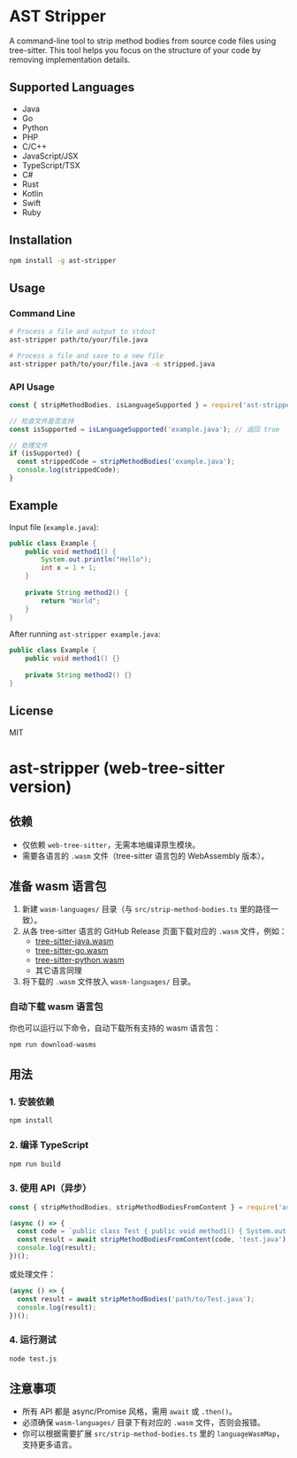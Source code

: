 # AST Stripper

A command-line tool to strip method bodies from source code files using tree-sitter. This tool helps you focus on the structure of your code by removing implementation details.

## Supported Languages

- Java
- Go
- Python
- PHP
- C/C++
- JavaScript/JSX
- TypeScript/TSX
- C#
- Rust
- Kotlin
- Swift
- Ruby

## Installation

```bash
npm install -g ast-stripper
```

## Usage

### Command Line

```bash
# Process a file and output to stdout
ast-stripper path/to/your/file.java

# Process a file and save to a new file
ast-stripper path/to/your/file.java -o stripped.java
```

### API Usage

```javascript
const { stripMethodBodies, isLanguageSupported } = require('ast-stripper');

// 检查文件是否支持
const isSupported = isLanguageSupported('example.java'); // 返回 true

// 处理文件
if (isSupported) {
  const strippedCode = stripMethodBodies('example.java');
  console.log(strippedCode);
}
```

## Example

Input file (`example.java`):
```java
public class Example {
    public void method1() {
        System.out.println("Hello");
        int x = 1 + 1;
    }
    
    private String method2() {
        return "World";
    }
}
```

After running `ast-stripper example.java`:
```java
public class Example {
    public void method1() {}
    
    private String method2() {}
}
```

## License

MIT

# ast-stripper (web-tree-sitter version)

## 依赖
- 仅依赖 `web-tree-sitter`，无需本地编译原生模块。
- 需要各语言的 `.wasm` 文件（tree-sitter 语言包的 WebAssembly 版本）。

## 准备 wasm 语言包
1. 新建 `wasm-languages/` 目录（与 `src/strip-method-bodies.ts` 里的路径一致）。
2. 从各 tree-sitter 语言的 GitHub Release 页面下载对应的 `.wasm` 文件，例如：
   - [tree-sitter-java.wasm](https://github.com/tree-sitter/tree-sitter-java/releases)
   - [tree-sitter-go.wasm](https://github.com/tree-sitter/tree-sitter-go/releases)
   - [tree-sitter-python.wasm](https://github.com/tree-sitter/tree-sitter-python/releases)
   - 其它语言同理
3. 将下载的 `.wasm` 文件放入 `wasm-languages/` 目录。

### 自动下载 wasm 语言包
你也可以运行以下命令，自动下载所有支持的 wasm 语言包：
```bash
npm run download-wasms
```

## 用法

### 1. 安装依赖
```bash
npm install
```

### 2. 编译 TypeScript
```bash
npm run build
```

### 3. 使用 API（异步）

```js
const { stripMethodBodies, stripMethodBodiesFromContent } = require('ast-stripper');

(async () => {
  const code = `public class Test { public void method1() { System.out.println("Hello"); } }`;
  const result = await stripMethodBodiesFromContent(code, 'test.java');
  console.log(result);
})();
```

或处理文件：

```js
(async () => {
  const result = await stripMethodBodies('path/to/Test.java');
  console.log(result);
})();
```

### 4. 运行测试
```bash
node test.js
```

## 注意事项
- 所有 API 都是 async/Promise 风格，需用 `await` 或 `.then()`。
- 必须确保 `wasm-languages/` 目录下有对应的 `.wasm` 文件，否则会报错。
- 你可以根据需要扩展 `src/strip-method-bodies.ts` 里的 `languageWasmMap`，支持更多语言。